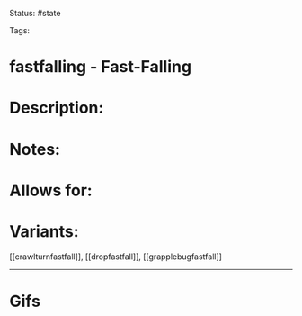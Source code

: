 Status: #state

Tags: 

# fastfalling - Fast-Falling

# Description:


# Notes:


# Allows for:


# Variants:
[[crawlturnfastfall]], [[dropfastfall]], [[grapplebugfastfall]]

___
# Gifs
